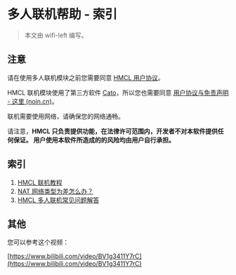 # 多人联机帮助 - 索引

> 本文由 wifi-left 编写。

## 注意

请在使用多人联机模块之前您需要同意 [HMCL 用户协议](https://hmcl.huangyuhui.net/eula)。

HMCL 联机模块使用了第三方软件 [Cato](https://mcer.cn/circle/71.html)，所以您也需要同意 [用户协议与免责声明  - 这里 (noin.cn)](https://mcer.cn)。

联机需要使用网络，请确保您的网络通畅。

请注意，**HMCL 只负责提供功能，在法律许可范围内，开发者不对本软件提供任何保证。 用户使用本软件所造成的的风险均由用户自行承担。**

## 索引

1. [HMCL 联机教程](multiplayer-help.md)
2. [NAT 网络类型为差怎么办？](multiplayer-symmetric.md)
3. [HMCL 多人联机常见问题解答](multiplayer-faq.md)

## 其他

您可以参考这个视频：

[https://www.bilibili.com/video/BV1g3411Y7rC](https://www.bilibili.com/video/BV1g3411Y7rC)
